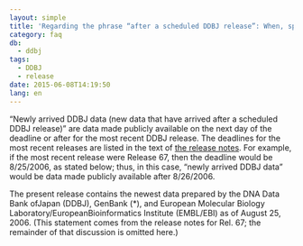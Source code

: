 ```yaml
---
layout: simple
title: 'Regarding the phrase “after a scheduled DDBJ release”: When, specifically, does this phrase describe?'
category: faq
db:
  - ddbj
tags: 
  - DDBJ
  - release
date: 2015-06-08T14:19:50
lang: en
---
```


“Newly arrived DDBJ data (new data that have arrived after a scheduled DDBJ release)” are data made publicly available on the next day of the deadline or after for the most recent DDBJ release. The deadlines for the most recent releases are listed in the text of [the release notes](https://ddbj.nig.ac.jp/public/ddbj_database/ddbj/ddbjrel.txt). For example, if the most recent release were Release 67, then the deadline would be 8/25/2006, as stated below; thus, in this case, “newly arrived DDBJ data” would be data made publicly available after 8/26/2006.

The present release contains the newest data prepared by the DNA Data Bank ofJapan (DDBJ), GenBank (\*), and European Molecular Biology Laboratory/EuropeanBioinformatics Institute (EMBL/EBI) as of August 25, 2006. (This statement comes from the release notes for Rel. 67; the remainder of that discussion is omitted here.)